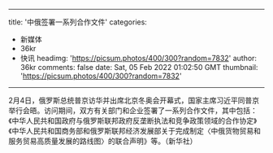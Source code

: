 
---
title: '中俄签署一系列合作文件'
categories: 
 - 新媒体
 - 36kr
 - 快讯
headimg: 'https://picsum.photos/400/300?random=7832'
author: 36kr
comments: false
date: Sat, 05 Feb 2022 01:02:50 GMT
thumbnail: 'https://picsum.photos/400/300?random=7832'
---

<div>   
2月4日，俄罗斯总统普京访华并出席北京冬奥会开幕式，国家主席习近平同普京举行会晤。访问期间，双方有关部门和企业签署了一系列合作文件，其中包括：《中华人民共和国政府与俄罗斯联邦政府反垄断执法和竞争政策领域的合作协定》《中华人民共和国商务部和俄罗斯联邦经济发展部关于完成制定〈中俄货物贸易和服务贸易高质量发展的路线图〉的联合声明》等。（新华社）  
</div>
            